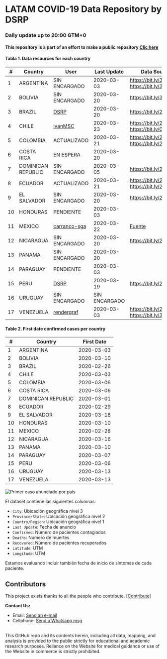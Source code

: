 # LATAM COVID-19 Data Repository by DSRP

### Daily update up to 20:00 GTM+0

#### This repository is a part of an effort to make a public repository [Clic here]([pablo.diazv@pucp.edu.pe](https://www.notion.so/covid19dsrp/Per-Covid19-20068e871337453f93172b7b52e83261))

#### Tabla 1. Data resources for each country

| #   | Country            | User          | Last Update   | Data Sources                                   |
| --- | ------------------ | ------------- | ------------- | ---------------------------------------------- |
| 1   | ARGENTINA          | SIN ENCARGADO      | 2020-03-03    | https://bit.ly/3aabv0y https://bit.ly/394NsPy  |
| 2   | BOLIVIA            | SIN ENCARGADO   | 2020-03-20    | https://bit.ly/3bh1qz6                         |
| 3   | BRAZIL             | [DSRP](https://github.com/DataScienceResearchPeru)   | 2020-03-20    | https://bit.ly/2WuChNd                         |
| 4   | CHILE              | [ivanMSC](https://github.com/ivanMSC)       | 2020-03-23    | https://bit.ly/2xWXhlH https://bit.ly/02Jg6JDf |
| 5   | COLOMBIA           | ACTUALIZADO   | 2020-03-21    | https://bit.ly/2xkYD9k https://bit.ly/2UsSu2U                                              |
| 6   | COSTA RICA         | EN ESPERA   | 2020-03-20    |
| 7   | DOMINICAN REPUBLIC | SIN ENCARGADO   | 2020-03-05    | https://bit.ly/2J2aBHM                         |
| 8   | ECUADOR            | ACTUALIZADO   | 2020-03-21    | https://bit.ly/2J3ompB https://bit.ly/2UsK2R7  |
| 9   | EL SALVADOR        | SIN ENCARGADO | 2020-03-20    | https://bit.ly/2U7N7Hm                         |
| 10  | HONDURAS           | PENDIENTE     | 2020-03-03    |
| 11  | MEXICO             | [carranco-sga](https://github.com/carranco-sga/Mexico-COVID-19)     | 2020-03-22    | [Fuente](https://www.gob.mx/salud/documentos/informacion-internacional-y-nacional-sobre-nuevo-coronavirus-2019-ncov) |
| 12  | NICARAGUA          | SIN ENCARGADO | 2020-03-20    | https://bit.ly/2QQNfJB                         |
| 13  | PANAMA             | SIN ENCARGADO   | 2020-03-20    |
| 14  | PARAGUAY           | PENDIENTE     | 2020-03-03    |
| 15  | PERU               | [DSRP](https://github.com/DataScienceResearchPeru)          | 2020-03-19    | https://bit.ly/2J5Wnpj                         |
| 16  | URUGUAY            | SIN ENCARGADO | SIN ENCARGADO |
| 17  | VENEZUELA          | [rendergraf](https://github.com/rendergraf)      | 2020-03-03    | https://bit.ly/2J3E0Br https://bit.ly/3acdykY  |


#### Table 2. First date confirmed cases per country
| #   | Country            | First Date |
| --- | ------------------ | ---------- |
| 1   | ARGENTINA          | 2020-03-03 |
| 2   | BOLIVIA            | 2020-03-10 |
| 3   | BRAZIL             | 2020-02-26 |
| 4   | CHILE              | 2020-03-03 |
| 5   | COLOMBIA           | 2020-03-06 |
| 6   | COSTA RICA         | 2020-03-06 |
| 7   | DOMINICAN REPUBLIC | 2020-03-01 |
| 8   | ECUADOR            | 2020-02-29 |
| 9   | EL SALVADOR        | 2020-03-18 |
| 10  | HONDURAS           | 2020-03-10 |
| 11  | MEXICO             | 2020-02-28 |
| 12  | NICARAGUA          | 2020-03-16 |
| 13  | PANAMA             | 2020-03-10 |
| 14  | PARAGUAY           | 2020-03-07 |
| 15  | PERU               | 2020-03-06 |
| 16  | URUGUAY            | 2020-03-13 |
| 17  | VENEZUELA          | 2020-03-13 |

![Primer caso anunciado por país](https://imgur.com/uurPLNl.jpg)

El dataset contiene las siguientes columnas:

-   `City`: Ubicación geográfica nivel 3
-   `Province/State`: Ubicación geográfica nivel 2
-   `Country/Region`: Ubicación geográfica nivel 1
-   `Last Update`: Fecha de anuncio
-   `Confirmed`: Número de pacientes contagiados
-   `Deaths`: Número de muertes
-   `Recovered`: Número de pacientes recuperados
-   `Latitude`: UTM
-   `Longitude`: UTM

Estamos evaluando incluir también fecha de inicio de síntomas de cada paciente.

## Contributors

This project exists thanks to all the people who contribute. [[Contribute](.github/CONTRIBUTING.md)]

<b>Contact Us: </b><br>

-   Email: [Send an e-mail](pablo.diazv@pucp.edu.pe)
-   Cellphone: [Send a Whatsapp msg](https://api.whatsapp.com/send?phone=51938438089&text=Hi,%20I%27m%20comming%20from%20Github)
    <br><br>

This GitHub repo and its contents herein, including all data, mapping, and analysis is provided to the public strictly for educational and academic research purposes. Reliance on the Website for medical guidance or use of the Website in commerce is strictly prohibited.


